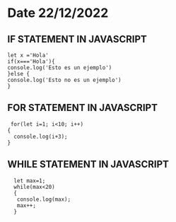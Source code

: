 # Date 22/12/2022


##  IF STATEMENT IN JAVASCRIPT

    let x ='Hola'
    if(x==='Hola'){
    console.log('Esto es un ejemplo')
    }else {
    console.log('Esto no es un ejemplo')
    }
    
    
 ##  FOR STATEMENT IN JAVASCRIPT
    
     for(let i=1; i<10; i++)
    {
      console.log(i+3);
    }
    
    
 ##  WHILE STATEMENT IN JAVASCRIPT
  
      let max=1;
      while(max<20)
      {
       console.log(max);
       max++;
      }
